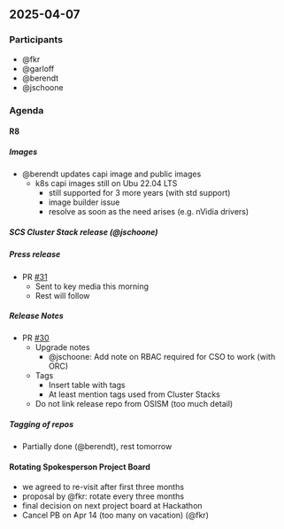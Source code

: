 ## 2025-04-07

### Participants

- @fkr
- @garloff
- @berendt
- @jschoone


### Agenda

#### R8
##### Images
- @berendt updates capi image and public images
    - k8s capi images still on Ubu 22.04 LTS
        - still supported for 3 more years (with std support)
        - image builder issue
        - resolve as soon as the need arises (e.g. nVidia drivers)
##### SCS Cluster Stack release (@jschoone)
##### Press release
- PR [#31](https://github.com/SovereignCloudStack/sovereigncloudstack.org/pull/31)
    - Sent to key media this morning
    - Rest will follow
##### Release Notes
- PR [#30](https://github.com/SovereignCloudStack/release-notes/pull/30)
    - Upgrade notes
        - @jschoone: Add note on RBAC required for CSO to work (with ORC)
    - Tags
        - Insert table with tags
        - At least mention tags used from Cluster Stacks
    - Do not link release repo from OSISM (too much detail)
##### Tagging of repos
- Partially done (@berendt), rest tomorrow


#### Rotating Spokesperson Project Board

- we agreed to re-visit after first three months
- proposal by @fkr: rotate every three months
- final decision on next project board at Hackathon
- Cancel PB on Apr 14 (too many on vacation) (@fkr)
